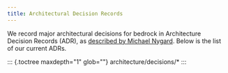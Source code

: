 ```yaml
---
title: Architectural Decision Records
---
```


We record major architectural decisions for bedrock in Architecture
Decision Records (ADR), as [described by Michael
Nygard](http://thinkrelevance.com/blog/2011/11/15/documenting-architecture-decisions).
Below is the list of our current ADRs.

::: {.toctree maxdepth="1" glob=""}
architecture/decisions/\*
:::
